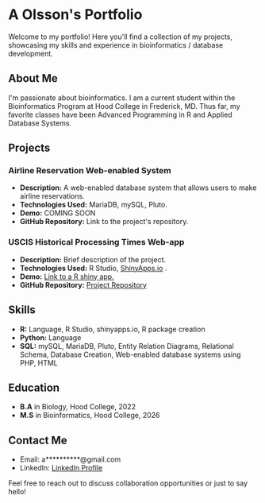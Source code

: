 # A Olsson's Portfolio

Welcome to my portfolio! Here you'll find a collection of my projects, showcasing my skills and experience in bioinformatics / database development.

## About Me

I'm passionate about bioinformatics. I am a current student within the Bioinformatics Program at Hood College in Frederick, MD. Thus far, my favorite classes have been Advanced Programming in R and Applied Database Systems. 

## Projects

### Airline Reservation Web-enabled System

- **Description:** A web-enabled database system that allows users to make airline reservations.
- **Technologies Used:** MariaDB, mySQL, Pluto.
- **Demo:** COMING SOON
- **GitHub Repository:** Link to the project's repository.

### USCIS Historical Processing Times Web-app

- **Description:** Brief description of the project.
- **Technologies Used:** R Studio, [ShinyApps.io](http://shinyapps.io) .
- **Demo:** [Link to a R shiny app.](https://abeolsson.shinyapps.io/USCISHistoricalProcessingTimes/)
- **GitHub Repository:** [Project Repository](https://github.com/aolsson00/myportfolio/tree/main/Projects/R%20shiny%20Apps)


## Skills

-  **R:** Language, R Studio, shinyapps.io, R package creation
-  **Python:** Language
-  **SQL:** mySQL, MariaDB, Pluto, Entity Relation Diagrams, Relational Schema, Database Creation, Web-enabled database systems using PHP, HTML
  

## Education

- **B.A** in Biology, Hood College, 2022
- **M.S** in Bioinformatics, Hood College, 2026

## Contact Me

- Email: a**********@gmail.com
- LinkedIn: [LinkedIn Profile](https://www.linkedin.com/in/abraham-olsson-080191103/)
  
Feel free to reach out to discuss collaboration opportunities or just to say hello!

